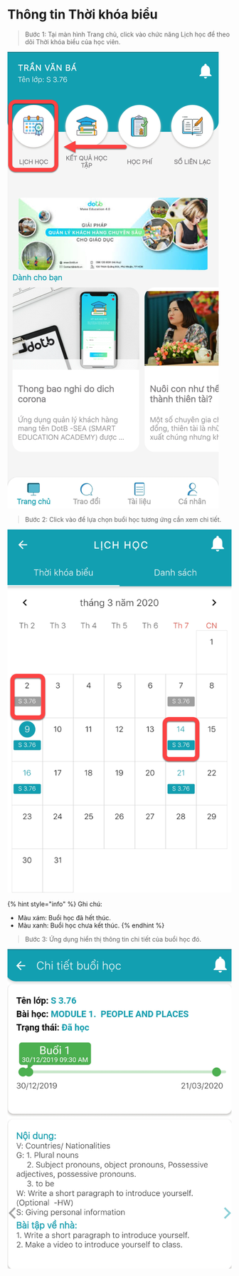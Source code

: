 # Thông tin Thời khóa biểu

> Bước 1: Tại màn hình Trang chủ, click vào chức năng Lịch học để theo dõi Thời khóa biểu của học viên.

![](../.gitbook/assets/image%20%2813%29%20%282%29.png)

> Bước 2: Click vào để lựa chọn buổi học tương ứng cần xem chi tiết.

![](../.gitbook/assets/image%20%2817%29.png)

{% hint style="info" %}
Ghi chú:

* Màu xám: Buổi học đã hết thúc.
* Màu xanh: Buổi học chưa kết thúc.
{% endhint %}

> Bước 3: Ứng dụng hiển thị thông tin chi tiết của buổi học đó.

![](../.gitbook/assets/image%20%2857%29.png)



